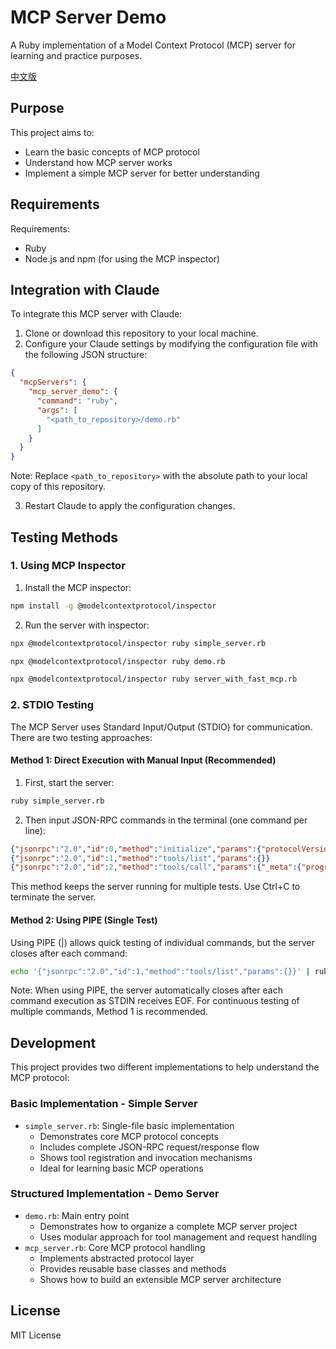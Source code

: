 # MCP Server Demo

A Ruby implementation of a Model Context Protocol (MCP) server for learning and practice purposes.

[中文版](README.md)

## Purpose

This project aims to:
- Learn the basic concepts of MCP protocol
- Understand how MCP server works
- Implement a simple MCP server for better understanding

## Requirements

Requirements:
- Ruby
- Node.js and npm (for using the MCP inspector)

## Integration with Claude

To integrate this MCP server with Claude:

1. Clone or download this repository to your local machine.
2. Configure your Claude settings by modifying the configuration file with the following JSON structure:

```json
{
  "mcpServers": {
    "mcp_server_demo": {
      "command": "ruby",
      "args": [
        "<path_to_repository>/demo.rb"
      ]
    }
  }
}
```

Note: Replace `<path_to_repository>` with the absolute path to your local copy of this repository.

3. Restart Claude to apply the configuration changes.

## Testing Methods

### 1. Using MCP Inspector

1. Install the MCP inspector:
```bash
npm install -g @modelcontextprotocol/inspector
```

2. Run the server with inspector:
```bash
npx @modelcontextprotocol/inspector ruby simple_server.rb
```

```bash
npx @modelcontextprotocol/inspector ruby demo.rb
```

```bash
npx @modelcontextprotocol/inspector ruby server_with_fast_mcp.rb
```

### 2. STDIO Testing

The MCP Server uses Standard Input/Output (STDIO) for communication. There are two testing approaches:

#### Method 1: Direct Execution with Manual Input (Recommended)

1. First, start the server:
```bash
ruby simple_server.rb
```

2. Then input JSON-RPC commands in the terminal (one command per line):
```json
{"jsonrpc":"2.0","id":0,"method":"initialize","params":{"protocolVersion":"2024-11-05","capabilities":{"sampling":{},"roots":{"listChanged":true}},"clientInfo":{"name":"mcp-inspector","version":"0.0.1"}}}
{"jsonrpc":"2.0","id":1,"method":"tools/list","params":{}}
{"jsonrpc":"2.0","id":2,"method":"tools/call","params":{"_meta":{"progressToken":0},"name":"calculate_sum","arguments":{"a":1,"b":2,"env":""}}}
```

This method keeps the server running for multiple tests. Use Ctrl+C to terminate the server.

#### Method 2: Using PIPE (Single Test)

Using PIPE (|) allows quick testing of individual commands, but the server closes after each command:

```bash
echo '{"jsonrpc":"2.0","id":1,"method":"tools/list","params":{}}' | ruby simple_server.rb
```

Note: When using PIPE, the server automatically closes after each command execution as STDIN receives EOF. For continuous testing of multiple commands, Method 1 is recommended.

## Development

This project provides two different implementations to help understand the MCP protocol:

### Basic Implementation - Simple Server
- `simple_server.rb`: Single-file basic implementation
  - Demonstrates core MCP protocol concepts
  - Includes complete JSON-RPC request/response flow
  - Shows tool registration and invocation mechanisms
  - Ideal for learning basic MCP operations

### Structured Implementation - Demo Server
- `demo.rb`: Main entry point
  - Demonstrates how to organize a complete MCP server project
  - Uses modular approach for tool management and request handling
- `mcp_server.rb`: Core MCP protocol handling
  - Implements abstracted protocol layer
  - Provides reusable base classes and methods
  - Shows how to build an extensible MCP server architecture

## License

MIT License
